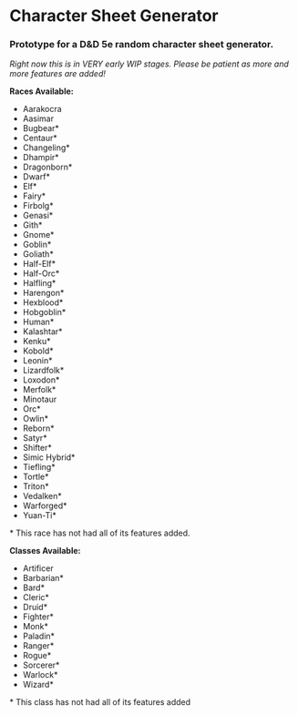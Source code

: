 # Character Sheet Generator
### Prototype for a D&amp;D 5e random character sheet generator.
*Right now this is in VERY early WIP stages. Please be patient as more and more features are added!*

**Races Available:**
- Aarakocra
- Aasimar
- Bugbear*
- Centaur*
- Changeling*
- Dhampir*
- Dragonborn*
- Dwarf*
- Elf*
- Fairy*
- Firbolg*
- Genasi*
- Gith*
- Gnome*
- Goblin*
- Goliath*
- Half-Elf*
- Half-Orc*
- Halfling*
- Harengon*
- Hexblood*
- Hobgoblin*
- Human*
- Kalashtar*
- Kenku*
- Kobold*
- Leonin*
- Lizardfolk*
- Loxodon*
- Merfolk*
- Minotaur
- Orc*
- Owlin*
- Reborn*
- Satyr*
- Shifter*
- Simic Hybrid*
- Tiefling*
- Tortle*
- Triton*
- Vedalken*
- Warforged*
- Yuan-Ti*

\* This race has not had all of its features added.

**Classes Available:**
- Artificer
- Barbarian*
- Bard*
- Cleric*
- Druid*
- Fighter*
- Monk*
- Paladin*
- Ranger*
- Rogue*
- Sorcerer*
- Warlock*
- Wizard*

\* This class has not had all of its features added
